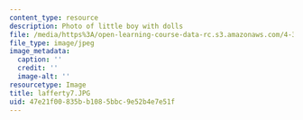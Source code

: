 ```yaml
---
content_type: resource
description: Photo of little boy with dolls
file: /media/https%3A/open-learning-course-data-rc.s3.amazonaws.com/4-341-introduction-to-photography-fall-2002/47e21f00835bb1085bbc9e52b4e7e51f_lafferty7.JPG
file_type: image/jpeg
image_metadata:
  caption: ''
  credit: ''
  image-alt: ''
resourcetype: Image
title: lafferty7.JPG
uid: 47e21f00-835b-b108-5bbc-9e52b4e7e51f
---
```

